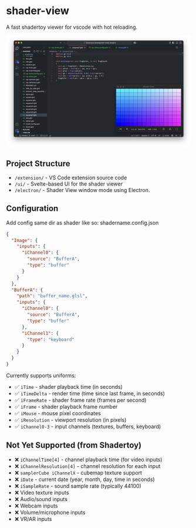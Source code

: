 # shader-view

A fast shadertoy viewer for vscode with hot reloading.

![screenshot](assets/screenshot.png)

## Project Structure

- `/extension/` - VS Code extension source code
- `/ui/` - Svelte-based UI for the shader viewer
- `/electron/` - Shader View window mode using Electron.

## Configuration

Add config same dir as shader like so: shadername.config.json

```json
{
  "Image": {
    "inputs": {
      "iChannel0": {
        "source": "BufferA",
        "type": "buffer"
      }
    }
  },
  "BufferA": {
    "path": "buffer_name.glsl",
    "inputs": {
      "iChannel0": {
        "source": "BufferA",
        "type": "buffer"
      },
      "iChannel1": {
        "type": "keyboard"
      }
    }
  }
}
```

Currently supports uniforms:
- ✅ `iTime` - shader playback time (in seconds)
- ✅ `iTimeDelta` - render time (time since last frame, in seconds)
- ✅ `iFrameRate` - shader frame rate (frames per second)
- ✅ `iFrame` - shader playback frame number
- ✅ `iMouse` - mouse pixel coordinates
- ✅ `iResolution` - viewport resolution (in pixels)
- ✅ `iChannel0-3` - input channels (textures, buffers, keyboard)

## Not Yet Supported (from Shadertoy)

- ❌ `iChannelTime[4]` - channel playback time (for video inputs)
- ❌ `iChannelResolution[4]` - channel resolution for each input
- ❌ `samplerCube iChannelX` - cubemap texture support
- ❌ `iDate` - current date (year, month, day, time in seconds)
- ❌ `iSampleRate` - sound sample rate (typically 44100)
- ❌ Video texture inputs
- ❌ Audio/sound inputs
- ❌ Webcam inputs
- ❌ Volume/microphone inputs
- ❌ VR/AR inputs
